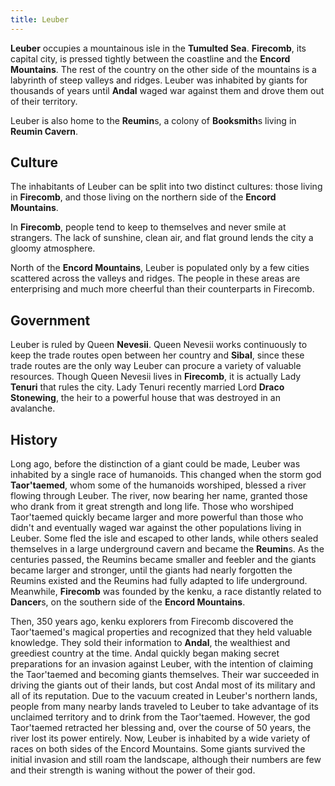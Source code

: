 ```yaml
---
title: Leuber
---
```


**Leuber** occupies a mountainous isle in the **Tumulted Sea**. **Firecomb**, its capital city, is pressed tightly between the coastline and the **Encord Mountains**. The rest of the country on the other side of the mountains is a labyrinth of steep valleys and ridges. Leuber was inhabited by giants for thousands of years until **Andal** waged war against them and drove them out of their territory.

Leuber is also home to the **Reumin**s, a colony of **Booksmith**s living in **Reumin Cavern**.

## Culture

The inhabitants of Leuber can be split into two distinct cultures: those living in **Firecomb**, and those living on the northern side of the **Encord Mountains**.

In **Firecomb**, people tend to keep to themselves and never smile at strangers. The lack of sunshine, clean air, and flat ground lends the city a gloomy atmosphere.

North of the **Encord Mountains**, Leuber is populated only by a few cities scattered across the valleys and ridges. The people in these areas are enterprising and much more cheerful than their counterparts in Firecomb.

## Government

Leuber is ruled by Queen **Nevesii**. Queen Nevesii works continuously to keep the trade routes open between her country and **Sibal**, since these trade routes are the only way Leuber can procure a variety of valuable resources. Though Queen Nevesii lives in **Firecomb**, it is actually Lady **Tenuri** that rules the city. Lady Tenuri recently married Lord **Draco Stonewing**, the heir to a powerful house that was destroyed in an avalanche.

## History

Long ago, before the distinction of a giant could be made, Leuber was inhabited by a single race of humanoids. This changed when the storm god **Taor'taemed**, whom some of the humanoids worshiped, blessed a river flowing through Leuber. The river, now bearing her name, granted those who drank from it great strength and long life. Those who worshiped Taor'taemed quickly became larger and more powerful than those who didn't and eventually waged war against the other populations living in Leuber. Some fled the isle and escaped to other lands, while others sealed themselves in a large underground cavern and became the **Reumin**s. As the centuries passed, the Reumins became smaller and feebler and the giants became larger and stronger, until the giants had nearly forgotten the Reumins existed and the Reumins had fully adapted to life underground. Meanwhile, **Firecomb** was founded by the kenku, a race distantly related to **Dancer**s, on the southern side of the **Encord Mountains**.

Then, 350 years ago, kenku explorers from Firecomb discovered the Taor'taemed's magical properties and recognized that they held valuable knowledge. They sold their information to **Andal**, the wealthiest and greediest country at the time. Andal quickly began making secret preparations for an invasion against Leuber, with the intention of claiming the Taor'taemed and becoming giants themselves. Their war succeeded in driving the giants out of their lands, but cost Andal most of its military and all of its reputation. Due to the vacuum created in Leuber's northern lands, people from many nearby lands traveled to Leuber to take advantage of its unclaimed territory and to drink from the Taor'taemed. However, the god Taor'taemed retracted her blessing and, over the course of 50 years, the river lost its power entirely. Now, Leuber is inhabited by a wide variety of races on both sides of the Encord Mountains. Some giants survived the initial invasion and still roam the landscape, although their numbers are few and their strength is waning without the power of their god.
